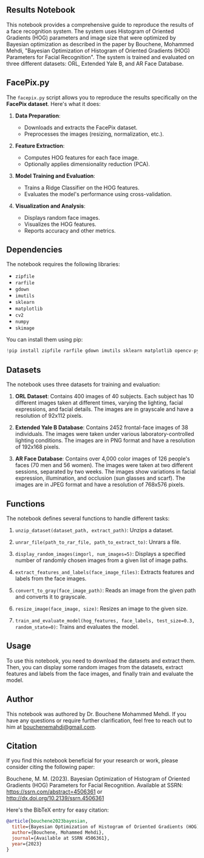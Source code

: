## Results Notebook

This notebook provides a comprehensive guide to reproduce the results of a face recognition system. The system uses Histogram of Oriented Gradients (HOG) parameters and image size that were optimized by Bayesian optimization as described in the paper by Bouchene, Mohammed Mehdi, "Bayesian Optimization of Histogram of Oriented Gradients (HOG) Parameters for Facial Recognition". The system is trained and evaluated on three different datasets: ORL, Extended Yale B, and AR Face Database.

## FacePix.py
The `facepix.py` script allows you to reproduce the results specifically on the **FacePix dataset**. Here's what it does:

1. **Data Preparation**:
   - Downloads and extracts the FacePix dataset.
   - Preprocesses the images (resizing, normalization, etc.).

2. **Feature Extraction**:
   - Computes HOG features for each face image.
   - Optionally applies dimensionality reduction (PCA).

3. **Model Training and Evaluation**:
   - Trains a Ridge Classifier on the HOG features.
   - Evaluates the model's performance using cross-validation.

4. **Visualization and Analysis**:
   - Displays random face images.
   - Visualizes the HOG features.
   - Reports accuracy and other metrics.

## Dependencies

The notebook requires the following libraries:
- `zipfile`
- `rarfile`
- `gdown`
- `imutils`
- `sklearn`
- `matplotlib`
- `cv2`
- `numpy`
- `skimage`

You can install them using pip:
```python
!pip install zipfile rarfile gdown imutils sklearn matplotlib opencv-python numpy scikit-image
```

## Datasets

The notebook uses three datasets for training and evaluation:

1. **ORL Dataset**: Contains 400 images of 40 subjects. Each subject has 10 different images taken at different times, varying the lighting, facial expressions, and facial details. The images are in grayscale and have a resolution of 92x112 pixels.

2. **Extended Yale B Database**: Contains 2452 frontal-face images of 38 individuals. The images were taken under various laboratory-controlled lighting conditions. The images are in PNG format and have a resolution of 192x168 pixels.

3. **AR Face Database**: Contains over 4,000 color images of 126 people's faces (70 men and 56 women). The images were taken at two different sessions, separated by two weeks. The images show variations in facial expression, illumination, and occlusion (sun glasses and scarf). The images are in JPEG format and have a resolution of 768x576 pixels.

## Functions

The notebook defines several functions to handle different tasks:

1. `unzip_dataset(dataset_path, extract_path)`: Unzips a dataset.

2. `unrar_file(path_to_rar_file, path_to_extract_to)`: Unrars a file.

3. `display_random_images(imgorl, num_images=5)`: Displays a specified number of randomly chosen images from a given list of image paths.

4. `extract_features_and_labels(face_image_files)`: Extracts features and labels from the face images.

5. `convert_to_gray(face_image_path)`: Reads an image from the given path and converts it to grayscale.

6. `resize_image(face_image, size)`: Resizes an image to the given size.

7. `train_and_evaluate_model(hog_features, face_labels, test_size=0.3, random_state=0)`: Trains and evaluates the model.

## Usage

To use this notebook, you need to download the datasets and extract them. Then, you can display some random images from the datasets, extract features and labels from the face images, and finally train and evaluate the model.

## Author

This notebook was authored by Dr. Bouchene Mohammed Mehdi. If you have any questions or require further clarification, feel free to reach out to him at bouchenemahdi@gmail.com.

## Citation

If you find this notebook beneficial for your research or work, please consider citing the following paper:

Bouchene, M. M. (2023). Bayesian Optimization of Histogram of Oriented Gradients (HOG) Parameters for Facial Recognition. Available at SSRN: https://ssrn.com/abstract=4506361 or http://dx.doi.org/10.2139/ssrn.4506361

Here's the BibTeX entry for easy citation:

```bibtex
@article{bouchene2023bayesian,
  title={Bayesian Optimization of Histogram of Oriented Gradients (HOG) Parameters for Facial Recognition},
  author={Bouchene, Mohammed Mehdi},
  journal={Available at SSRN 4506361},
  year={2023}
}
